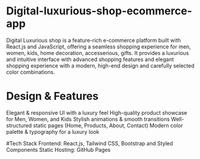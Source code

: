  # Digital-luxurious-shop-ecommerce-app

Digital Luxurious shop is a feature-rich e-commerce platform built with React.js and JavaScript, offering a seamless shopping experience for men, women, kids, home decoration, accesserious, gifts. It provides a luxurious and intuitive interface with advanced shopping features and elegant shopping experience with a modern, high-end design and carefully selected color combinations.

# Design & Features
Elegant & responsive UI with a luxury feel
High-quality product showcase for Men, Women, and Kids
Stylish animations & smooth transitions
Well-structured static pages (Home, Products, About, Contact)
Modern color palette & typography for a luxury look

#Tech Stack
Frontend: React.js, Tailwind CSS, Bootstrap and  Styled Components
Static Hosting:  GitHub Pages


